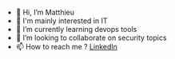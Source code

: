 - 👋 Hi, I’m Matthieu
- 👀 I'm mainly interested in IT 
- 🌱 I’m currently learning devops tools
- 💞️ I’m looking to collaborate on security topics
- 📫 How to reach me ? [LinkedIn](https://www.linkedin.com/in/matthieu-roudaut "LinkedIn")

<!---
matthieu-rdt/matthieu-rdt is a ✨ special ✨ repository because its `README.md` (this file) appears on your GitHub profile.
You can click the Preview link to take a look at your changes.
--->
